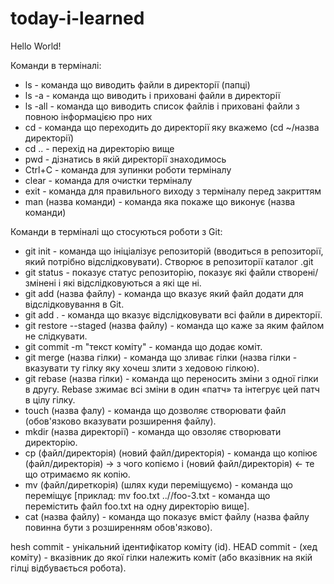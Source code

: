 # today-i-learned

Hello World!


Команди в терміналі: <br>
* ls                  - команда що виводить файли в директорії (папці)
* ls -a               - команда що виводить і приховані файли в директорії
* ls -all             - команда що виводить список файлів і приховані файли з повною інформацією про них
* cd                  - команда що переходить до директорії яку вкажемо (cd ~/назва директорії)
* cd ..               - перехід на директорію вище
* pwd                 - дізнатись в якій директорії знаходимось
* Ctrl+C              - команда для зупинки роботи терміналу
* clear               - команда для очистки терміналу
* exit                - команда для правильного виходу з терміналу перед закриттям
* man (назва команди) - команда яка покаже що виконує (назва команди)

Команди в терміналі що стосуються роботи з Git: <br>
* git init                            - команда що ініціалізує репозиторій (вводиться в репозиторії, який потрібно відслідковувати). Створює в репозиторії каталог .git
* git status                          - показує статус репозиторію, показує які файли створені/змінені і які відслідковуються а які ще ні.
* git add (назва файлу)               - команда що вказує який файл додати для відслідковування в Git.
* git add .                           - команда що вказує відслідковувати всі файли в директорії.
* git restore --staged (назва файлу)  - команда що каже за яким файлом не слідкувати.
* git commit -m "текст коміту"        - команда що додає коміт.
* git merge (назва гілки)             - команда що зливає гілки (назва гілки - вказувати ту гілку яку хочеш злити з хедовою гілкою).
* git rebase (назва гілки)            - команда що переносить зміни з одної гілки в другу. Rebase зжимає всі зміни в один «патч» та інтегрує цей патч в цілу гілку.
* touch (назва фалу)                  - команда що дозволяє створювати файл (обов'язково вказувати розширення файлу).
* mkdir (назва директорії)            - команда що овзоляє створювати директорію.
* cp (файл/директорія) (новий файл/директорія) - команда що копіює (файл/директорія) -> з чого копіємо і (новий файл/директорія) <- те що отримаємо як копію.
* mv (файл/диреткорія) (шлях куди переміщуємо) - команда що переміщує [приклад: mv foo.txt ..//foo-3.txt - команда що перемістить файл foo.txt на одну директорію вище].
* cat (назва файлу)                   - команда що показує вміст файлу (назва файлу повинна бути з розширенням обов'язково).



hesh commit - унікальний ідентифікатор коміту (id).
HEAD commit - (хед коміту) - вказівник до якої гілки належить коміт (або вказівник на якій гілці відбувається робота).
